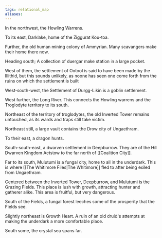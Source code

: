 ```yaml
---
tags: relational_map
aliases:
---
```


In the northwest, the Howling Warrens.

To its east, Darklake, home of the Ziggurat Kou-toa.

Further, the old human mining colony of Ammyrian. Many scavangers make their home there now.

Heading south; A collection of duergar make station in a large pocket.

West of them, the settlement of Ootool is said to have been made by the Illithid, but this sounds unlikely, as noone has seen one come forth from the ruins on which the settlement is built

West-south-west, the Settlement of Durgg-Likin is a goblin settlement.

West further, the Long River. This connects the Howling warrens and the Troglodyte territory to its south.

Northeast of the territory of troglodytes, the old Inverted Tower remains untouched, as its wards and traps still take victim.

Northeast still, a large vault contains the Drow city of Ungaethram. 

To their east, a dragon hunts.

South-south-east, a dwarven settlement in Deepburrow. They are of the Hill Dwarven Kingdom Actstow to the far north of [[Coalition City]].

Far to its south, Mulutumi is a fungal city, home to all in the underdark. This is where [[The Whitimore Files|The Whitimore]] fled to after being exiled from Ungaethram.

Centered between the Inverted Tower, Deepburrow, and Mulutumi is the Grazing Fields. This place is lush with growth, attracting hunter and gatherer alike. This area is fruitful, but very dangerous.

South of the Fields, a fungal forest leeches some of the prosperity that the Fields see.

Slightly northeast is Growth Heart. A ruin of an old druid's attempts at making the underdark a more comfortable place.

South some, the crystal sea spans far.
